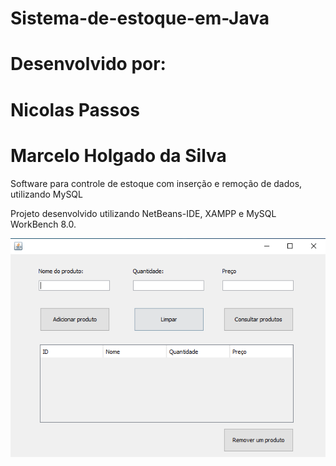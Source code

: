 # Sistema-de-estoque-em-Java
# Desenvolvido por:
# Nicolas Passos 
# Marcelo Holgado da Silva

Software para controle de estoque com inserção e remoção de dados, utilizando MySQL

Projeto desenvolvido utilizando NetBeans-IDE, XAMPP e MySQL WorkBench 8.0.

![alt text](https://github.com/Holgado/Sistema-de-estoque-em-Java/blob/main/view.png)
